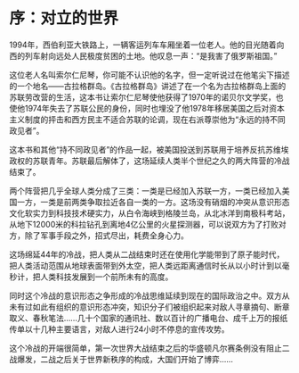 # 序：对立的世界

1994年，西伯利亚大铁路上，一辆客运列车车厢坐着一位老人。他的目光随着向西的列车射向远处人民极度贫困的土地。他叹息一声：“是我害了俄罗斯祖国。”

这位老人名叫索尔仁尼琴，你可能不认识他的名字，但一定听说过在他笔尖下描述的一个地名——古拉格群岛。《古拉格群岛》讲述了在一个名为古拉格群岛上面的苏联劳改营的生活，这本书让索尔仁尼琴使他获得了1970年的诺贝尔文学奖，也使他1974年失去了苏联公民的身份，同时也埋没了他1978年移居美国之后对资本主义制度的抨击和西方民主不适合苏联的论调，现在右派尊崇他为“永远的持不同政见者”。

这本书和其他“持不同政见者”的作品一起，被美国投送到苏联用于培养反抗苏维埃政权的苏联青年。苏联最后解体了，这场延续人类半个世纪之久的两大阵营的冷战结束了。

两个阵营把几乎全球人类分成了三类：一类是已经加入苏联一方，一类已经加入美国一方，一类是前两类争取拉近各自一类的一方。这场没有硝烟的冲突从意识形态文化软实力到科技技术硬实力，从白令海峡到格陵兰岛，从北冰洋到南极科考站，从地下12000米的科拉钻孔到离地4亿公里的火星探测器，可以说双方为了打败对方，除了军事手段之外，招式尽出，耗费全身心力。

这场绵延44年的冷战，把人类从二战结束时还在使用化学能带到了原子能时代，把人类活动范围从地球表面带到外太空，把人类远距离通信时长从以小时计到以毫秒计，把人类科技发展到一个前所未有的高度。

同时这个冷战的意识形态之争形成的冷战思维延续到现在的国际政治之中。双方从未有过如此有组织的意识形态冲突，知识分子们被组织起来对敌人寻章摘句、断章取义、春秋笔法……几十个国家的通讯社、数以百计的广播电台、成千上万的报纸传单以十几种主要语言，对敌人进行24小时不停息的宣传攻势。

这个冷战的开端很简单，第一次世界大战结束之后的华盛顿凡尔赛条例没有阻止二战爆发，二战之后关于世界新秩序的构成，大国们开始了博弈……